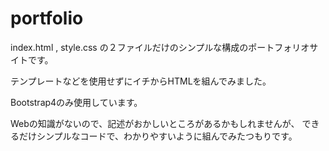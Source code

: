 # portfolio

index.html , style.css の２ファイルだけのシンプルな構成のポートフォリオサイトです。

テンプレートなどを使用せずにイチからHTMLを組んでみました。

Bootstrap4のみ使用しています。

Webの知識がないので、記述がおかしいところがあるかもしれませんが、
できるだけシンプルなコードで、わかりやすいように組んでみたつもりです。

